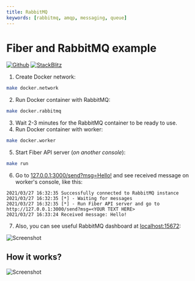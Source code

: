 ```yaml
---
title: RabbitMQ
keywords: [rabbitmq, amqp, messaging, queue]
---
```


# Fiber and RabbitMQ example

[![Github](https://img.shields.io/static/v1?label=&message=Github&color=2ea44f&style=for-the-badge&logo=github)](https://github.com/gofiber/recipes/tree/master/rabbitmq) [![StackBlitz](https://img.shields.io/static/v1?label=&message=StackBlitz&color=2ea44f&style=for-the-badge&logo=StackBlitz)](https://stackblitz.com/github/gofiber/recipes/tree/master/rabbitmq)

1. Create Docker network:

```bash
make docker.network
```

2. Run Docker container with RabbitMQ:

```bash
make docker.rabbitmq
```

3. Wait 2-3 minutes for the RabbitMQ container to be ready to use.
4. Run Docker container with worker:

```bash
make docker.worker
```

5. Start Fiber API server (_on another console_):

```bash
make run
```

6. Go to [127.0.0.1:3000/send?msg=Hello!](http://127.0.0.1:3000/send?msg=Hello!) and see received message on worker's console, like this:

```console
2021/03/27 16:32:35 Successfully connected to RabbitMQ instance
2021/03/27 16:32:35 [*] - Waiting for messages
2021/03/27 16:32:35 [*] - Run Fiber API server and go to http://127.0.0.1:3000/send?msg=<YOUR TEXT HERE>
2021/03/27 16:33:24 Received message: Hello!
```

7. Also, you can see useful RabbitMQ dashboard at [localhost:15672](http://localhost:15672):

![Screenshot](https://user-images.githubusercontent.com/11155743/112728092-8fe3a980-8f36-11eb-9d79-be8eab26358b.png)

## How it works?

![Screenshot](https://user-images.githubusercontent.com/11155743/112727736-f8ca2200-8f34-11eb-8d40-12d9f381bd05.png)
